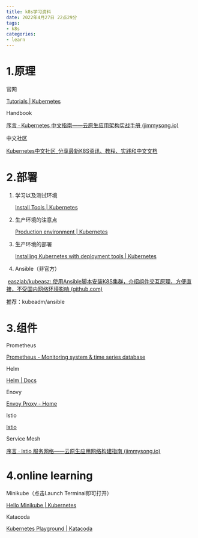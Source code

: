 ```yaml
---
title: k8s学习资料
date: 2022年4月27日 22点29分
tags:
- k8s
categories:
- learn
---
```


# 1.原理

官网

[Tutorials | Kubernetes](https://kubernetes.io/docs/tutorials/)

Handbook

[序言 · Kubernetes 中文指南——云原生应用架构实战手册 (jimmysong.io)](https://jimmysong.io/kubernetes-handbook/)

中文社区

[Kubernetes中文社区_分享最新K8S资讯、教程、实践和中文文档](https://www.kubernetes.org.cn/)

# 2.部署

1. 学习以及测试环境

   [Install Tools | Kubernetes](https://kubernetes.io/docs/tasks/tools/)

2. 生产环境的注意点

   [Production environment | Kubernetes](https://kubernetes.io/docs/setup/production-environment/)

3. 生产环境的部署

   [Installing Kubernetes with deployment tools | Kubernetes](https://kubernetes.io/docs/setup/production-environment/tools/)

4. Ansible（非官方）

​		[easzlab/kubeasz: 使用Ansible脚本安装K8S集群，介绍组件交互原理，方便直接，不受国内网络环境影响 (github.com)](https://github.com/easzlab/kubeasz)

推荐：kubeadm/ansible

# 3.组件

Prometheus

[Prometheus - Monitoring system & time series database](https://prometheus.io/)

Helm

[Helm | Docs](https://helm.sh/docs/)

Enovy

[Envoy Proxy - Home](https://www.envoyproxy.io/)

Istio

[Istio](https://istio.io/)

Service Mesh

[序言 · Istio 服务网格——云原生应用网络构建指南 (jimmysong.io)](https://jimmysong.io/istio-handbook/)

# 4.online learning

Minikube（点击Launch Terminal即可打开）

[Hello Minikube | Kubernetes](https://kubernetes.io/docs/tutorials/hello-minikube/)

Katacoda

[Kubernetes Playground | Katacoda](https://www.katacoda.com/courses/kubernetes/playground)

